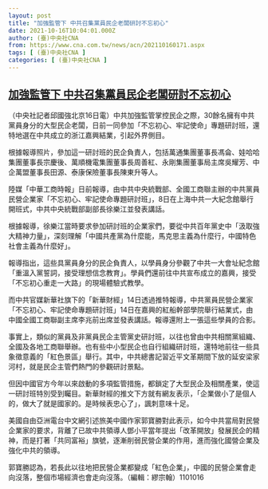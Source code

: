 ```yaml
---
layout: post
title: "加強監管下 中共召集黨員民企老闆研討不忘初心"
date: 2021-10-16T10:04:01.000Z
author: (臺)中央社CNA
from: https://www.cna.com.tw/news/acn/202110160171.aspx
tags: [ (臺)中央社CNA ]
categories: [ (臺)中央社CNA ]
---
```

<!--1634378641000-->
[加強監管下 中共召集黨員民企老闆研討不忘初心](https://www.cna.com.tw/news/acn/202110160171.aspx)
------

<div>
<div></div><div><p>（中央社記者邱國強北京16日電）中共加強監管掌控民企之際，30餘名擁有中共黨員身分的大型民企老闆，日前一同參加「不忘初心、牢記使命」專題研討班，還特地選在中共成立的浙江嘉興結業，引起外界側目。</p><p>根據報導照片，參加這一研討班的民企負責人，包括萬通集團董事長馮侖、娃哈哈集團董事長宗慶後、萬順機電集團董事長周善紅、永剛集團董事局主席吳耀芳、中企萬盟董事長田源、泰康保險董事長陳東升等人。</p><p>陸媒「中華工商時報」日前報導，由中共中央統戰部、全國工商聯主辦的中共黨員民營企業家「不忘初心、牢記使命專題研討班」，8日在上海中共一大紀念館舉行開班式，中共中央統戰部副部長徐樂江並發表講話。</p><p>根據報導，徐樂江當時要求參加研討班的企業家們，要從中共百年黨史中「汲取強大精神力量」，深刻理解「中國共產黨為什麼能，馬克思主義為什麼行，中國特色社會主義為什麼好」。</p><p>報導指出，這些具黨員身分的民企負責人，以學員身分參觀了中共一大會址紀念館「重溫入黨誓詞，接受理想信念教育」。學員們還前往中共宣布成立的嘉興，接受「不忘初心重走一大路」的現場體驗式教學。</p><p>而中共官媒新華社旗下的「新華財經」14日透過推特報導，中共黨員民營企業家「不忘初心、牢記使命專題研討班」14日在嘉興的紅船幹部學院舉行結業式，由中國全國工商聯副主席李兆前出席並發表講話。報導還附上一張這些學員的合影。</p><p>事實上，類似的黨員及非黨員民企主管黨史研討班，以往也曾由中共相關黨組織、全國及各地工商聯舉辦。也有些中小型民企也自行組織研討班，還特地前往一些具象徵意義的「紅色景區」舉行。其中，中共總書記習近平文革期間下放的延安梁家河村，就是民企主管們熱門的參觀研討景點。</p><p>但因中國官方今年以來啟動的多項監管措施，都鎖定了大型民企及相關產業，使這一研討班特別受到矚目。新華財經的推文下方就有網友表示，「企業做小了是個人的，做大了就是國家的。是時候表忠心了」，諷刺意味十足。</p><p>美國自由亞洲電台中文網引述旅美中國作家郭寶勝對此表示，如今中共當局對民營企業家的要求，背離了已故中共領導人鄧小平當年提出「改革開放」發展民企的精神，而是打著「共同富裕」旗號，逐漸削弱民營企業的作用，進而強化國營企業及強化中共的領導。</p><p>郭寶勝認為，若長此以往地把民營企業都變成「紅色企業」，中國的民營企業會走向沒落，整個市場經濟也會走向沒落。（編輯：繆宗翰）1101016</p></div>
</div>
